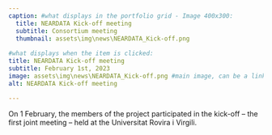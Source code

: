 ```yaml
---
caption: #what displays in the portfolio grid - Image 400x300:
  title: NEARDATA Kick-off meeting 
  subtitle: Consortium meeting
  thumbnail: assets\img\news\NEARDATA_Kick-off.png
  
#what displays when the item is clicked:
title: NEARDATA Kick-off meeting
subtitle: February 1st, 2023
image: assets\img\news\NEARDATA_Kick-off.png #main image, can be a link or a file in assets/img/portfolio
alt: NEARDATA Kick-off meeting

---
```

On 1 February, the members of the project participated in the kick-off – the first joint meeting – held at the Universitat Rovira i Virgili.

